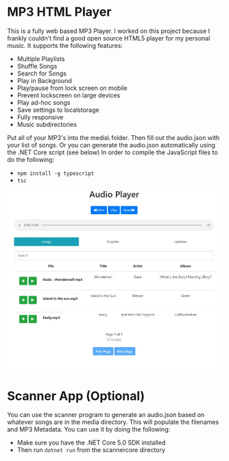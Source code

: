 # MP3 HTML Player
This is a fully web based MP3 Player. I worked on this project because I frankly couldn't find a good open source HTML5 player for my personal music. It supports the following features:

- Multiple Playlists
- Shuffle Songs
- Search for Songs
- Play in Background
- Play/pause from lock screen on mobile
- Prevent lockscreen on large devices
- Play ad-hoc songs
- Save settings to localstorage
- Fully responsive
- Music subdirectories

Put all of your MP3's into the media\ folder. Then fill out the audio.json with your list of songs. Or you can generate the audio.json automatically using the .NET Core script (see below) In order to compile the JavaScript files to do the following:

- `npm install -g typescript`
- `tsc`

![screenshot](screenshot.jpg)

# Scanner App (Optional)
You can  use the scanner program to generate an audio.json based on whatever songs are in the media directory. This will populate the filenames and MP3 Metadata. You can use it by doing the following:

- Make sure you have the .NET Core 5.0 SDK installed
- Then run `dotnet run` from the scannercore directory